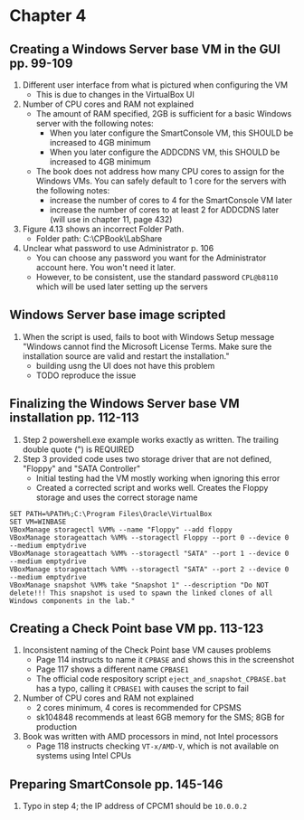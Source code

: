 # Chapter 4

## Creating a Windows Server base VM in the GUI pp. 99-109
1. Different user interface from what is pictured when configuring the VM
    - This is due to changes in the VirtualBox UI
2. Number of CPU cores and RAM not explained
    - The amount of RAM specified, 2GB is sufficient for a basic Windows server with the following notes:
      - When you later configure the SmartConsole VM, this SHOULD be increased to 4GB minimum
      - When you later configure the ADDCDNS VM, this SHOULD be increased to 4GB minimum
    - The book does not address how many CPU cores to assign for the Windows VMs. You can safely default to 1 core for the servers with the following notes:
      - increase the number of cores to 4 for the SmartConsole VM later
      - increase the number of cores to at least 2 for ADDCDNS later (will use in chapter 11, page 432)
3. Figure 4.13 shows an incorrect Folder Path.
    - Folder path: C:\CPBook\LabShare
5. Unclear what password to use Administrator p. 106
    - You can choose any password you want for the Administrator account here. You won't need it later.
    - However, to be consistent, use the standard password `CPL@b8110` which will be used later setting  up the servers
## Windows Server base image scripted
1. When the script is used, fails to boot with Windows Setup message "Windows cannot find the Microsoft License Terms. Make sure the installation source are valid and restart the installation."
    - building usng the UI does not have this problem
    - TODO reproduce the issue
## Finalizing the Windows Server base VM installation pp. 112-113
1. Step 2 powershell.exe example works exactly as written. The trailing double quote (") is REQUIRED
2. Step 3 provided code uses two storage driver that are not defined, "Floppy" and "SATA Controller"
    - Initial testing had the VM mostly working when ignoring this error
    - Created a corrected script and works well. Creates the Floppy storage and uses the correct storage name
```
SET PATH=%PATH%;C:\Program Files\Oracle\VirtualBox
SET VM=WINBASE
VBoxManage storagectl %VM% --name "Floppy" --add floppy
VBoxManage storageattach %VM% --storagectl Floppy --port 0 --device 0 --medium emptydrive
VBoxManage storageattach %VM% --storagectl "SATA" --port 1 --device 0 --medium emptydrive
VBoxManage storageattach %VM% --storagectl "SATA" --port 2 --device 0 --medium emptydrive
VBoxManage snapshot %VM% take "Snapshot 1" --description "Do NOT delete!!! This snapshot is used to spawn the linked clones of all Windows components in the lab."
```
## Creating a Check Point base VM pp. 113-123
1. Inconsistent naming of the Check Point base VM causes problems
    - Page 114 instructs to name it `CPBASE` and shows this in the screenshot
    - Page 117 shows a different name `CPBASE1`
    - The official code respository script  `eject_and_snapshot_CPBASE.bat` has a typo, calling it `CPBASE1` with causes the script to fail
2. Number of CPU cores and RAM not explained
     - 2 cores minimum, 4 cores is recommended for CPSMS
     - sk104848 recommends at least 6GB memory for the SMS; 8GB for production
3. Book was written with AMD processors in mind, not Intel processors
    - Page 118 instructs checking `VT-x/AMD-V`, which is not available on systems using Intel CPUs
## Preparing SmartConsole pp. 145-146
1. Typo in step 4; the IP address of CPCM1 should be `10.0.0.2`
